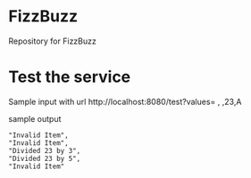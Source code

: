 # FizzBuzz
Repository for FizzBuzz

# Test the service
Sample input with url
http://localhost:8080/test?values= , ,23,A

sample output

    "Invalid Item",
    "Invalid Item",
    "Divided 23 by 3",
    "Divided 23 by 5",
    "Invalid Item"

